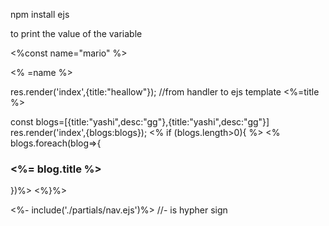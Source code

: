 <!-- install ejs -->
npm install ejs
<!-- app.set('view engine', 'ejs'); -->

<!-- then use render instead res.sendFile -->
<!-- res.render('index) -->

<!-- <%  javascript code %> -->
<!-- <%  =variable %> --> to print the value of the variable

<%const name="mario" %>

<!-- outputting -->
<% =name %>


<!-- now we wan to pass the data from app.js to ejs template -->

res.render('index',{title:"heallow"});   //from handler to ejs template
<%=title %>

<!-- passing multiple data from handler to ejs template -->

const blogs=[{title:"yashi",desc:"gg"},{title:"yashi",desc:"gg"}]
res.render('index',{blogs:blogs});
<% if (blogs.length>0){ %>
   <% blogs.foreach(blog=>{
    <h3><%= blog.title %></h3>
   })%>
   <%}%>


   <!-- including partials -->

   <%- include('./partials/nav.ejs')%>  //- is hypher sign 


   